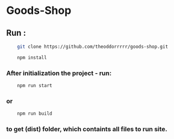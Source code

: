 # Goods-Shop

## Run :

```.bash
    git clone https://github.com/theoddorrrrr/goods-shop.git

    npm install
```

### After initialization the project - run:

```.bash
    npm run start
```

### or

```.bash
    npm run build
```

### to get (dist) folder, which containts all files to run site.